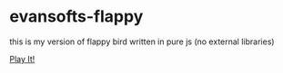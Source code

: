 # evansofts-flappy
this is my version of flappy bird written in pure js (no external libraries)

[Play It!](https://www.github.com)
